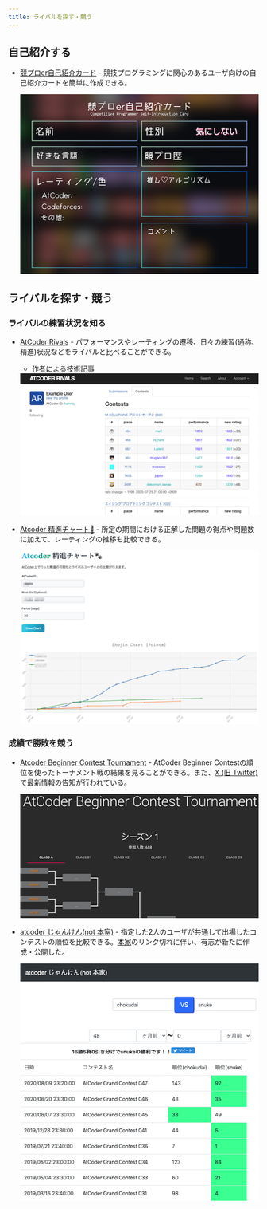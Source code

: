 ```yaml
---
title: ライバルを探す・競う
---
```


## 自己紹介する

- [競プロer自己紹介カード](https://nauclhlt.github.io/cardmaker/) - 競技プログラミングに関心のあるユーザ向けの自己紹介カードを簡単に作成できる。

    <div align="center">
      <img loading="lazy" src="../../images/web_app/cardmaker.png" alt="cardmaker">
    </div>

## ライバルを探す・競う

### ライバルの練習状況を知る

- [AtCoder Rivals](https://atcoder-rivals.web.app/) - パフォーマンスやレーティングの遷移、日々の練習(通称、精進)状況などをライバルと比べることができる。
    <!-- markdown-link-check-disable -->
    - [作者による技術記事](https://note.com/sacckey/n/nf0b7ed1e9d1a)
    <!-- markdown-link-check-enable -->

    <div align="center">
      <img loading = "lazy" src="../../images/web_app/atcoder_rivals.png" alt="atcoder rivals">
    </div>

- [Atcoder 精進チャート🐾](https://a-tilol.github.io/atcoder-shojin-chart-nextjs/) - 所定の期間における正解した問題の得点や問題数に加えて、レーティングの推移も比較できる。

    <div align="center">
      <img loading="lazy" src="../../images/web_app/atcoder_shojin_chart.png" alt="atcoder shojin chart">
    </div>

### 成績で勝敗を競う

- [Atcoder Beginner Contest Tournament](https://abc.kenkoooo.com) - AtCoder Beginner Contestの順位を使ったトーナメント戦の結果を見ることができる。また、[X (旧 Twitter)](https://x.com/abc_tournament)で最新情報の告知が行われている。

    <div align="center">
      <img loading = "lazy" src="../../images/web_app/atcoder_beginner_contest_tournament.png" alt="abc tournament">
    </div>

- [atcoder じゃんけん(not 本家)](https://hotman78.github.io/atcoder-janken/) - 指定した2人のユーザが共通して出場したコンテストの順位を比較できる。[本家](../archived/no_longer_available.md)のリンク切れに伴い、有志が新たに作成・公開した。

    <div align="center">
      <img loading = "lazy" src="../../images/web_app/atcoder_janken_2nd.png" alt="atcoder janken 2nd">
    </div>
